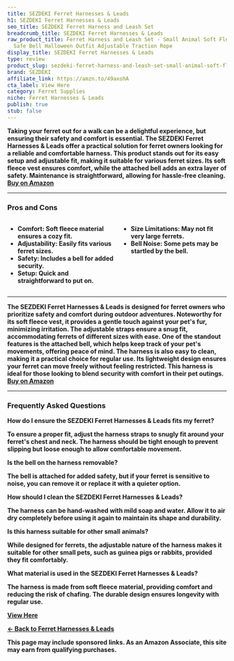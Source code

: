 ```yaml
---
title: SEZDEKI Ferret Harnesses & Leads
h1: SEZDEKI Ferret Harnesses & Leads
seo_title: SEZDEKI Ferret Harness and Leash Set
breadcrumb_title: SEZDEKI Ferret Harnesses & Leads
raw_product_title: Ferret Harness and Leash Set - Small Animal Soft Fleece Vest with
  Safe Bell Halloween Outfit Adjustable Traction Rope
display_title: SEZDEKI Ferret Harnesses & Leads
type: review
product_slug: sezdeki-ferret-harness-and-leash-set-small-animal-soft-fleece-vest-with-aa011e9e
brand: SEZDEKI
affiliate_link: https://amzn.to/49axohA
cta_label: View Here
category: Ferret Supplies
niche: Ferret Harnesses & Leads
publish: true
stub: false
---
```


<div id="intro" class="full-width">
  <p><strong>Taking your ferret out for a walk can be a delightful experience, but ensuring their safety and comfort is essential. The SEZDEKI Ferret Harnesses & Leads offer a practical solution for ferret owners looking for a reliable and comfortable harness. This product stands out for its easy setup and adjustable fit, making it suitable for various ferret sizes. Its soft fleece vest ensures comfort, while the attached bell adds an extra layer of safety. Maintenance is straightforward, allowing for hassle-free cleaning. <a href="https://amzn.to/49axohA" rel="nofollow sponsored noopener" target="_blank"><strong>Buy on Amazon</strong></a></p>
</div>

<hr />
<h3 id="pros-cons">Pros and Cons</h3>
<div class="pc-grid" style="display:grid;grid-template-columns:1fr 1fr;gap:16px;">
  <ul>
    <li><strong>Comfort:</strong> Soft fleece material ensures a cozy fit.</li>
    <li><strong>Adjustability:</strong> Easily fits various ferret sizes.</li>
    <li><strong>Safety:</strong> Includes a bell for added security.</li>
    <li><strong>Setup:</strong> Quick and straightforward to put on.</li>
  </ul>
  <ul>
    <li><strong>Size Limitations:</strong> May not fit very large ferrets.</li>
    <li><strong>Bell Noise:</strong> Some pets may be startled by the bell.</li>
  </ul>
</div>
<hr />

<div class="full-width">
  <p>The SEZDEKI Ferret Harnesses & Leads is designed for ferret owners who prioritize safety and comfort during outdoor adventures. Noteworthy for its soft fleece vest, it provides a gentle touch against your pet's fur, minimizing irritation. The adjustable straps ensure a snug fit, accommodating ferrets of different sizes with ease. One of the standout features is the attached bell, which helps keep track of your pet's movements, offering peace of mind. The harness is also easy to clean, making it a practical choice for regular use. Its lightweight design ensures your ferret can move freely without feeling restricted. This harness is ideal for those looking to blend security with comfort in their pet outings. <a href="https://amzn.to/49axohA" rel="nofollow sponsored noopener" target="_blank"><strong>Buy on Amazon</strong></a></p>
</div>

<hr />
<h3 id="faqs">Frequently Asked Questions</h3>

<p><strong>How do I ensure the SEZDEKI Ferret Harnesses & Leads fits my ferret?</strong></p>
<p>To ensure a proper fit, adjust the harness straps to snugly fit around your ferret's chest and neck. The harness should be tight enough to prevent slipping but loose enough to allow comfortable movement.</p>

<p><strong>Is the bell on the harness removable?</strong></p>
<p>The bell is attached for added safety, but if your ferret is sensitive to noise, you can remove it or replace it with a quieter option.</p>

<p><strong>How should I clean the SEZDEKI Ferret Harnesses & Leads?</strong></p>
<p>The harness can be hand-washed with mild soap and water. Allow it to air dry completely before using it again to maintain its shape and durability.</p>

<p><strong>Is this harness suitable for other small animals?</strong></p>
<p>While designed for ferrets, the adjustable nature of the harness makes it suitable for other small pets, such as guinea pigs or rabbits, provided they fit comfortably.</p>

<p><strong>What material is used in the SEZDEKI Ferret Harnesses & Leads?</strong></p>
<p>The harness is made from soft fleece material, providing comfort and reducing the risk of chafing. The durable design ensures longevity with regular use.</p>
<p><a class="btn" href="https://amzn.to/49axohA" target="_blank" rel="nofollow sponsored noopener">View Here</a></p>
<p><a href="/roundups/ferret-supplies/ferret-harnesses-leads/">← Back to Ferret Harnesses & Leads</a></p>
<aside class="disclosure">This page may include sponsored links. As an Amazon Associate, this site may earn from qualifying purchases.</aside>
